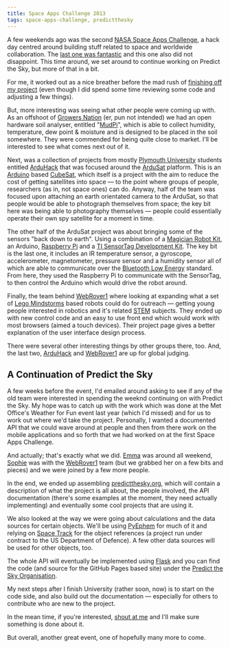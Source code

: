 ```yaml
---
title: Space Apps Challenge 2013
tags: space-apps-challenge, predictthesky
---
```


A few weekends ago was the second [NASA Space Apps Challenge][], a hack day centred
around building stuff related to space and worldwide collaboration. The
[last one was fantastic][last] and this one also did not disappoint. This time 
around, we set around to continue working on Predict the Sky, but more of that in a 
bit.

For me, it worked out as a nice breather before the mad rush of [finishing off my
project][dissertation] (even though I did spend some time reviewing some code and
adjusting a few things).

But, more interesting was seeing what other people were coming up with. As an
offshoot of [Growers Nation][] (er, pun not intended) we had an open hardware soil
analyser, entitled "[MudPi][]", which is able to collect humidity, temperature,
dew point & moisture and is designed to be placed in the soil somewhere. They were
commended for being quite close to market. I'll be interested to see what comes
next out of it.

Next, was a collection of projects from mostly [Plymouth University][] students
entitled [ArduHack][] that was focused around the [ArduSat][] platform. This is an
[Arduino][] based [CubeSat][], which itself is a project with the aim to reduce the
cost of getting satellites into space &mdash; to the point where groups of people,
researchers (as in, not space ones) can do. Anyway, half of the team was focused
upon attaching an earth orientated camera to the ArduSat, so that people would be
able to photograph themselves from space; the key bit here was being able to
photography themselves &mdash; people could essentially operate their own spy
satellite for a moment in time.

The other half of the ArduSat project was about bringing some of the sensors "back
down to earth". Using a combination of a [Magician Robot Kit][], an Arduino, 
[Raspberry Pi][] and a [TI SensorTag Development Kit][]. The key bit is the last one,
it includes an IR temperature sensor, a gyroscope, accelerometer, magnetometer,
pressure sensor and a humidity sensor all of which are able to communicate over the
[Bluetooth Low Energy][] standard. From here, they used the Raspberry Pi to
communicate with the SensorTag, to then control the Arduino which would drive the
robot around.

Finally, the team behind [WebRover1][] where looking at expanding what a set of
[Lego Mindstorms][] based robots could do for outreach &mdash; getting young people
interested in robotics and it's related [STEM][] subjects. They ended up with new
control code and an easy to use front end which would work with most browsers
(aimed a touch devices). Their project page gives a better explanation of the user
interface design process.

There were several other interesting things by other groups there, too. And, the last 
two, [ArduHack][] and [WebRover1][] are up for global judging.

## A Continuation of Predict the Sky

A few weeks before the event, I'd emailed around asking to see if any of the old
team were interested in spending the weeknd continuing on with Predict the Sky. My
hope was to catch up with the work which was done at the Met Office's Weather for
Fun event last year (which I'd missed) and for us to work out where we'd take the
project. Personally, I wanted a documented API that we could wave around at people
and then from there work on the mobile applications and so forth that we had worked
on at the first Space Apps Challenge.

And actually; that's exactly what we did. [Emma][] was around all weekend, [Sophie][]
was with the [WebRover1][] team (but we grabbed her on a few bits and pieces) and we
were joined by a few more people.

In the end, we ended up assembling [predictthesky.org][pts], which will contain a
description of what the project is all about, the people involved, the API
documentation (there's some examples at the moment, they need actually implementing)
and eventually some cool projects that are using it.

We also looked at the way we were going about calculations and the data sources for
certain objects. We'll be using [PyEphem][] for much of it and relying on [Space Track][]
for the object references (a project run under contract to the US Department of
Defence). A few other data sources will be used for other objects, too.

The whole API will eventually be implemented using [Flask][] and you can find the
code (and source for the GitHub Pages based site) under the [Predict the Sky 
Organisation][].

My next steps after I finish University (rather soon, now) is to start on the code
side, and also build out the documentation &mdash; especially for others to
contribute who are new to the project.

In the mean time, if you're interested, [shout at me](/about) and I'll make sure
something is done about it.

But overall, another great event, one of hopefully many more to come.

[NASA Space Apps Challenge]: http://spaceappschallenge.org/
[last]: /posts/nasa-space-apps-challenge-predict-the-sky.html
[dissertation]: /posts/final-year-project-over.html
[Growers Nation]: http://www.growers-nation.org/
[MudPi]: http://spaceappschallenge.org/project/mudpi
[Plymouth University]: http://plymouth.ac.uk/
[ArduHack]: http://spaceappschallenge.org/project/arduhack/
[ArduSat]: http://www.kickstarter.com/projects/575960623/ardusat-your-arduino-experiment-in-space
[Arduino]: http://arduino.cc/
[CubeSat]: http://www.cubesat.org/
[Magician Robot Kit]: https://www.sparkfun.com/products/10825
[Raspberry Pi]: http://www.raspberrypi.org/
[TI SensorTag Development Kit]: http://www.ti.com/tool/cc2541dk-sensor
[Bluetooth Low Energy]: http://en.wikipedia.org/wiki/Bluetooth_low_energy
[WebRover1]: http://spaceappschallenge.org/project/webrover1/
[Lego Mindstorms]: http://mindstorms.lego.com/
[STEM]: http://en.wikipedia.org/wiki/STEM_fields
[Emma]: https://twitter.com/ehibling
[Sophie]: http://www.sophiedennis.co.uk/
[pts]: http://predictthesky.org/
[PyEphem]: http://rhodesmill.org/pyephem/
[Space Track]: https://www.space-track.org/
[Flask]: http://flask.pocoo.org/
[Predict the Sky Organisation]: https://github.com/PredictTheSky

